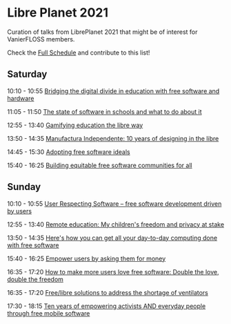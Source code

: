 # Libre Planet 2021
Curation of talks from LibrePlanet 2021 that might be of interest for VanierFLOSS members.

Check the [Full Schedule](https://libreplanet.org/2021/program/) and contribute to this list!

## Saturday

10:10 - 10:55 [Bridging the digital divide in education with free software and hardware](https://libreplanet.org/2021/speakers/#4650)

11:05 - 11:50 [The state of software in schools and what to do about it](https://libreplanet.org/2021/speakers/#4909)

12:55 - 13:40 [Gamifying education the libre way](https://libreplanet.org/2021/speakers/#4821)

13:50 - 14:35 [Manufactura Independente: 10 years of designing in the libre](https://libreplanet.org/2021/speakers/#4828)

14:45 - 15:30 [Adopting free software ideals](https://libreplanet.org/2021/speakers/#4415)

15:40 - 16:25 [Building equitable free software communities for all](https://libreplanet.org/2021/speakers/#4843)

## Sunday

10:10 - 10:55 [User Respecting Software – free software development driven by users](https://libreplanet.org/2021/speakers/#4834)

12:55 - 13:40 [Remote education: My children's freedom and privacy at stake](https://libreplanet.org/2021/speakers/#4570)

13:50 - 14:35 [Here's how you can get all your day-to-day computing done with free software](https://libreplanet.org/2021/speakers/#4818)

15:40 - 16:25 [Empower users by asking them for money](https://libreplanet.org/2021/speakers/#4686)

16:35 - 17:20 [How to make more users love free software: Double the love, double the freedom](https://libreplanet.org/2021/speakers/#4889)

16:35 - 17:20 [Free/libre solutions to address the shortage of ventilators](https://libreplanet.org/2021/speakers/#4737)

17:30 - 18:15 [Ten years of empowering activists AND everyday people through free mobile software](https://libreplanet.org/2021/speakers/#5428)
